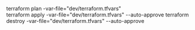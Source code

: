 
 terraform plan -var-file="dev/terraform.tfvars"  
 terraform apply -var-file="dev/terraform.tfvars" --auto-approve 
 terraform destroy -var-file="dev/terraform.tfvars" --auto-approve
